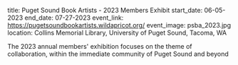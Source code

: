 title: Puget Sound Book Artists - 2023 Members Exhibit
start_date: 06-05-2023
end_date: 07-27-2023
event_link: https://pugetsoundbookartists.wildapricot.org/
event_image: psba_2023.jpg 
location: Collins Memorial Library, University of Puget Sound, Tacoma, WA

The 2023 annual members' exhibition focuses on the theme of collaboration, within the immediate community of Puget Sound and beyond 
